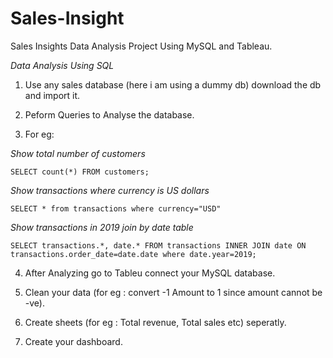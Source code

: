 # Sales-Insight
Sales Insights Data Analysis Project Using MySQL and Tableau.


*Data Analysis Using SQL*
1. Use any sales database (here i am using a dummy db) download the db and import it.


2. Peform Queries to Analyse the database.


3. For eg: 


  *Show total number of customers*

    SELECT count(*) FROM customers;


  *Show transactions where currency is US dollars*

    SELECT * from transactions where currency="USD"


  *Show transactions in 2019 join by date table*
   
    SELECT transactions.*, date.* FROM transactions INNER JOIN date ON transactions.order_date=date.date where date.year=2019;


4. After Analyzing go to Tableu connect your MySQL database.


5. Clean your data (for eg : convert -1 Amount to 1 since amount cannot be -ve).


6. Create sheets (for eg : Total revenue, Total sales etc) seperatly.


7. Create your dashboard.
